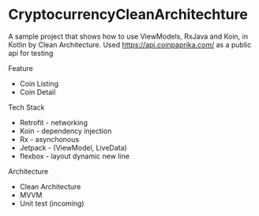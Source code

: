 # CryptocurrencyCleanArchitechture
 
A sample project that shows how to use ViewModels, RxJava and Koin, in Kotlin by Clean Architecture. Used https://api.coinpaprika.com/ as a public api for testing

Feature
- Coin Listing
- Coin Detail

Tech Stack
- Retrofit - networking
- Koin - dependency injection
- Rx - asynchonous
- Jetpack - (ViewModel, LiveData)
- flexbox - layout dynamic new line

Architecture
 - Clean Architecture
 - MVVM
 - Unit test (incoming)

